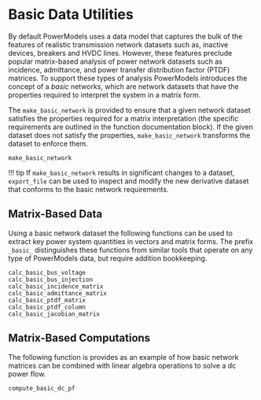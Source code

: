 # Basic Data Utilities

By default PowerModels uses a data model that captures the bulk of the features
of realistic transmission network datasets such as, inactive devices, breakers
and HVDC lines.  However, these features preclude popular matrix-based
analysis of power network datasets such as incidence, admittance, and power
transfer distribution factor (PTDF) matrices. To support these types of
analysis PowerModels introduces the concept of a _basic_ networks, which are
network datasets that have the properties required to interpret the system in
a matrix form.

The `make_basic_network` is provided to ensure that a given network dataset
satisfies the properties required for a matrix interpretation (the specific
requirements are outlined in the function documentation block).  If the given
dataset does not satisfy the properties, `make_basic_network` transforms the
dataset to enforce them.

```@docs
make_basic_network
```

!!! tip
    If `make_basic_network` results in significant changes to a dataset,
    `export_file` can be used to inspect and modify the new derivative dataset
    that conforms to the basic network requirements.


## Matrix-Based Data

Using a basic network dataset the following functions can be used to extract
key power system quantities in vectors and matrix forms. The prefix `_basic_`
distinguishes these functions from similar tools that operate on any type of
PowerModels data, but require addition bookkeeping.

```@docs
calc_basic_bus_voltage
calc_basic_bus_injection
calc_basic_incidence_matrix
calc_basic_admittance_matrix
calc_basic_ptdf_matrix
calc_basic_ptdf_column
calc_basic_jacobian_matrix
```

## Matrix-Based Computations

The following function is provides as an example of how basic network matrices
can be combined with linear algebra operations to solve a dc power flow.

```@docs
compute_basic_dc_pf
```